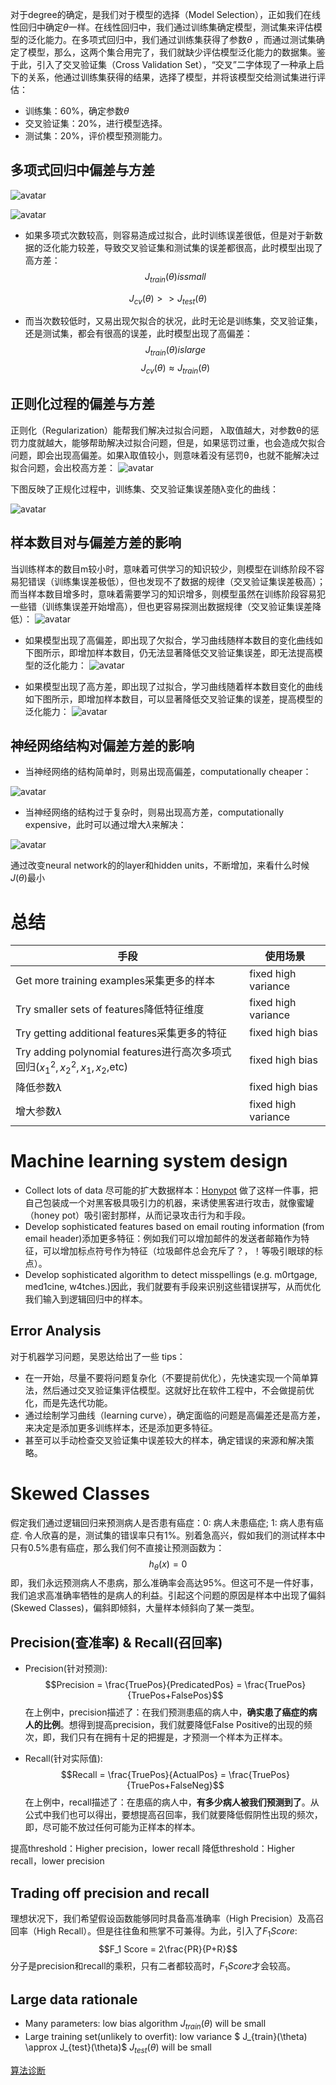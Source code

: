对于degree的确定，是我们对于模型的选择（Model Selection），正如我们在线性回归中确定$\theta$一样。在线性回归中，我们通过训练集确定模型，测试集来评估模型的泛化能力。在多项式回归中，我们通过训练集获得了参数$\theta$ ，而通过测试集确定了模型，那么，这两个集合用完了，我们就缺少评估模型泛化能力的数据集。鉴于此，引入了交叉验证集（Cross Validation Set），“交叉”二字体现了一种承上启下的关系，他通过训练集获得的结果，选择了模型，并将该模型交给测试集进行评估：
- 训练集：60%，确定参数$\theta$
- 交叉验证集：20%，进行模型选择。
- 测试集：20%，评价模型预测能力。

## 多项式回归中偏差与方差
![avatar](https://yoyoyohamapi.gitbooks.io/mit-ml/content/%E7%AE%97%E6%B3%95%E5%88%86%E6%9E%90%E4%B8%8E%E4%BC%98%E5%8C%96/attachments/%E5%A4%9A%E9%A1%B9%E5%BC%8F%E5%9B%9E%E5%BD%92%E8%BF%87%E6%8B%9F%E5%90%88%E4%B8%8E%E6%AC%A0%E6%8B%9F%E5%90%88.jpg)

![avatar](https://yoyoyohamapi.gitbooks.io/mit-ml/content/%E7%AE%97%E6%B3%95%E5%88%86%E6%9E%90%E4%B8%8E%E4%BC%98%E5%8C%96/attachments/%E5%A4%9A%E9%A1%B9%E5%BC%8F%E5%9B%9E%E5%BD%92%E7%9A%84%E5%81%8F%E5%B7%AE%E6%96%B9%E5%B7%AE.png)

- 如果多项式次数较高，则容易造成过拟合，此时训练误差很低，但是对于新数据的泛化能力较差，导致交叉验证集和测试集的误差都很高，此时模型出现了高方差：
$$ J_{train}(\theta) is small$$

$$J_{cv}(\theta) >> J_{test}(\theta)$$

- 而当次数较低时，又易出现欠拟合的状况，此时无论是训练集，交叉验证集，还是测试集，都会有很高的误差，此时模型出现了高偏差：
$$ J_{train}(\theta) is large$$
$$ J_{cv}(\theta) \approx J_{train}(\theta)$$


## 正则化过程的偏差与方差
正则化（Regularization）能帮我们解决过拟合问题， λ取值越大，对参数θ的惩罚力度就越大，能够帮助解决过拟合问题，但是，如果惩罚过重，也会造成欠拟合问题，即会出现高偏差。如果λ取值较小，则意味着没有惩罚θ，也就不能解决过拟合问题，会出校高方差：
![avatar](https://yoyoyohamapi.gitbooks.io/mit-ml/content/%E7%AE%97%E6%B3%95%E5%88%86%E6%9E%90%E4%B8%8E%E4%BC%98%E5%8C%96/attachments/%E6%AD%A3%E8%A7%84%E5%8C%96%E8%BF%87%E6%8B%9F%E5%90%88%E4%B8%8E%E6%AC%A0%E6%8B%9F%E5%90%88.jpg)

下图反映了正规化过程中，训练集、交叉验证集误差随λ变化的曲线：

![avatar](https://yoyoyohamapi.gitbooks.io/mit-ml/content/%E7%AE%97%E6%B3%95%E5%88%86%E6%9E%90%E4%B8%8E%E4%BC%98%E5%8C%96/attachments/%E6%AD%A3%E8%A7%84%E5%8C%96%E7%9A%84%E5%81%8F%E5%B7%AE%E6%96%B9%E5%B7%AE.png)


## 样本数目对与偏差方差的影响
当训练样本的数目m较小时，意味着可供学习的知识较少，则模型在训练阶段不容易犯错误（训练集误差极低），但也发现不了数据的规律（交叉验证集误差极高）；而当样本数目增多时，意味着需要学习的知识增多，则模型虽然在训练阶段容易犯一些错（训练集误差开始增高），但也更容易探测出数据规律（交叉验证集误差降低）：
![avatar](https://yoyoyohamapi.gitbooks.io/mit-ml/content/%E7%AE%97%E6%B3%95%E5%88%86%E6%9E%90%E4%B8%8E%E4%BC%98%E5%8C%96/attachments/%E6%A0%B7%E6%9C%AC%E6%95%B0%E7%9B%AE.jpg)

- 如果模型出现了高偏差，即出现了欠拟合，学习曲线随样本数目的变化曲线如下图所示，即增加样本数目，仍无法显著降低交叉验证集误差，即无法提高模型的泛化能力：
![avatar](https://yoyoyohamapi.gitbooks.io/mit-ml/content/%E7%AE%97%E6%B3%95%E5%88%86%E6%9E%90%E4%B8%8E%E4%BC%98%E5%8C%96/attachments/%E6%A0%B7%E6%9C%AC%E6%95%B0%E7%9B%AE%E9%AB%98%E5%81%8F%E5%B7%AE.jpg)

- 如果模型出现了高方差，即出现了过拟合，学习曲线随着样本数目变化的曲线如下图所示，即增加样本数目，可以显著降低交叉验证集的误差，提高模型的泛化能力：
![avatar](https://yoyoyohamapi.gitbooks.io/mit-ml/content/%E7%AE%97%E6%B3%95%E5%88%86%E6%9E%90%E4%B8%8E%E4%BC%98%E5%8C%96/attachments/%E6%A0%B7%E6%9C%AC%E6%95%B0%E7%9B%AE%E9%AB%98%E6%96%B9%E5%B7%AE.png)

## 神经网络结构对偏差方差的影响
- 当神经网络的结构简单时，则易出现高偏差，computationally cheaper：

![avatar](https://yoyoyohamapi.gitbooks.io/mit-ml/content/%E7%AE%97%E6%B3%95%E5%88%86%E6%9E%90%E4%B8%8E%E4%BC%98%E5%8C%96/attachments/%E7%AE%80%E5%8D%95%E7%A5%9E%E7%BB%8F%E7%BD%91%E7%BB%9C.png)

- 当神经网络的结构过于复杂时，则易出现高方差，computationally expensive，此时可以通过增大$\lambda$来解决：

![avatar](https://yoyoyohamapi.gitbooks.io/mit-ml/content/%E7%AE%97%E6%B3%95%E5%88%86%E6%9E%90%E4%B8%8E%E4%BC%98%E5%8C%96/attachments/%E5%A4%8D%E6%9D%82%E7%A5%9E%E7%BB%8F%E7%BD%91%E7%BB%9C.png)

通过改变neural network的的layer和hidden units，不断增加，来看什么时候$J(\theta)$最小

# 总结
|手段|使用场景|
|---|---|
|Get more training examples采集更多的样本|fixed high variance|
|Try smaller sets of features降低特征维度|fixed high variance|
|Try getting additional features采集更多的特征|fixed high bias|
|Try adding polynomial features进行高次多项式回归($x_1^2,x_2^2,x_1,x_2$,etc)|fixed high bias|
|降低参数$\lambda$|fixed high bias|
|增大参数$\lambda$|fixed high variance|


# Machine learning system design
- Collect lots of data 尽可能的扩大数据样本：[Honypot](https://www.honeynet.org/) 做了这样一件事，把自己包装成一个对黑客极具吸引力的机器，来诱使黑客进行攻击，就像蜜罐（honey pot）吸引密封那样，从而记录攻击行为和手段。
- Develop sophisticated features based on email routing information (from email header)添加更多特征：例如我们可以增加邮件的发送者邮箱作为特征，可以增加标点符号作为特征（垃圾邮件总会充斥了？，！等吸引眼球的标点）。
- Develop sophisticated algorithm to detect misspellings (e.g.
m0rtgage, med1cine, w4tches.)因此，我们就要有手段来识别这些错误拼写，从而优化我们输入到逻辑回归中的样本。

## Error Analysis
对于机器学习问题，吴恩达给出了一些 tips：

- 在一开始，尽量不要将问题复杂化（不要提前优化），先快速实现一个简单算法，然后通过交叉验证集评估模型。这就好比在软件工程中，不会做提前优化，而是先迭代功能。
- 通过绘制学习曲线（learning curve），确定面临的问题是高偏差还是高方差，来决定是添加更多训练样本，还是添加更多特征。
- 甚至可以手动检查交叉验证集中误差较大的样本，确定错误的来源和解决策略。

# Skewed Classes
假定我们通过逻辑回归来预测病人是否患有癌症：0: 病人未患癌症; 1: 病人患有癌症. 
令人欣喜的是，测试集的错误率只有1%。别着急高兴，假如我们的测试样本中只有0.5%患有癌症，那么我们何不直接让预测函数为：$$h_\theta(x) = 0$$
即，我们永远预测病人不患病，那么准确率会高达95%。但这可不是一件好事，我们追求高准确率牺牲的是病人的利益。引起这个问题的原因是样本中出现了偏斜(Skewed Classes)，偏斜即倾斜，大量样本倾斜向了某一类型。

## Precision(查准率) & Recall(召回率)
- Precision(针对预测): 
$$Precision = \frac{TruePos}{PredicatedPos} = \frac{TruePos}{TruePos+FalsePos}$$
在上例中，precision描述了：在我们预测患癌的病人中，**确实患了癌症的病人的比例**。想得到提高precision，我们就要降低False Positive的出现的频次，即，我们只有在拥有十足的把握是，才预测一个样本为正样本。

- Recall(针对实际值): 
$$Recall = \frac{TruePos}{ActualPos} = \frac{TruePos}{TruePos+FalseNeg}$$
在上例中，recall描述了：在患癌的病人中，**有多少病人被我们预测到了**。从公式中我们也可以得出，要想提高召回率，我们就要降低假阴性出现的频次，即，尽可能不放过任何可能为正样本的样本。

提高threshold：Higher precision，lower recall
降低threshold：Higher recall，lower precision

## Trading off precision and recall
理想状况下，我们希望假设函数能够同时具备高准确率（High Precision）及高召回率（High Recall）。但是往往鱼和熊掌不可兼得。为此，引入了$F_1Score$: $$F_1 Score = 2\frac{PR}{P+R}$$
分子是precision和recall的乘积，只有二者都较高时，$F_1Score$才会较高。

## Large data rationale

- Many parameters: low bias algorithm
  $J_{train}(\theta)$ will be small
- Large training set(unlikely to overfit): low variance
  $ J_{train}(\theta) \approx J_{test}(\theta)$
  $J_{test}(\theta)$ will be small

[算法诊断](https://yoyoyohamapi.gitbooks.io/mit-ml/content/%E7%AE%97%E6%B3%95%E5%88%86%E6%9E%90%E4%B8%8E%E4%BC%98%E5%8C%96/codes/%E7%AE%97%E6%B3%95%E8%AF%8A%E6%96%AD.html)
